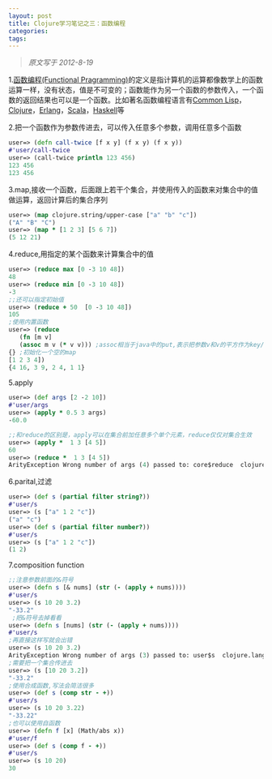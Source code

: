 ```yaml
---
layout: post
title: Clojure学习笔记之三：函数编程
categories:
tags:
---
```

> *原文写于 2012-8-19*

1.<a href="http://en.wikipedia.org/wiki/Functional_programming" target="_blank">函数编程(Functional Pragramming)</a>的定义是指计算机的运算都像数学上的函数运算一样，没有状态，值是不可变的；函数能作为另一个函数的参数传入，一个函数的返回结果也可以是一个函数。比如著名函数编程语言有<a href="http://common-lisp.net/" target="_blank">Common Lisp</a>，<a href="http://clojure.org" target="_blank">Clojure</a>，<a href="http://www.erlang.org/" target="_blank">Erlang</a>，<a href="http://www.scala-lang.org/" target="_blank">Scala</a>，<a href="http://www.haskell.org/haskellwiki/Haskell" target="_blank">Haskell</a>等 

2.把一个函数作为参数传进去，可以传入任意多个参数，调用任意多个函数 
```clojure
user=> (defn call-twice [f x y] (f x y) (f x y))
#'user/call-twice
user=> (call-twice println 123 456)
123 456
123 456
``` 

3.map,接收一个函数，后面跟上若干个集合，并使用传入的函数来对集合中的值做运算，返回计算后的集合序列 

```clojure
user=> (map clojure.string/upper-case ["a" "b" "c"])
("A" "B" "C")
user=> (map * [1 2 3] [5 6 7])
(5 12 21)
``` 

4.reduce,用指定的某个函数来计算集合中的值 

```clojure
user=> (reduce max [0 -3 10 48])
48
user=> (reduce min [0 -3 10 48])
-3
;;还可以指定初始值
user=> (reduce + 50  [0 -3 10 48])
105
;使用内置函数
user=> (reduce
   (fn [m v]
   (assoc m v (* v v))) ;assoc相当于java中的put,表示把参数v和v的平方作为key/value放到map m中
{} ;初始化一个空的map
[1 2 3 4])
{4 16, 3 9, 2 4, 1 1}
``` 

5.apply 

```clojure
user=> (def args [2 -2 10])
#'user/args
user=> (apply * 0.5 3 args)
-60.0

;;和reduce的区别是，apply可以在集合前加任意多个单个元素，reduce仅仅对集合生效 
user=> (apply *  1 3 [4 5])
60
user=> (reduce *  1 3 [4 5])
ArityException Wrong number of args (4) passed to: core$reduce  clojure.lang.AFn.throwArity (AFn.java:437)
``` 

6.parital,过滤 

```clojure
user=> (def s (partial filter string?))
#'user/s
user=> (s ["a" 1 2 "c"])
("a" "c")
user=> (def s (partial filter number?))
#'user/s
user=> (s ["a" 1 2 "c"])
(1 2)
``` 

7.composition function 

```clojure
;;注意参数前面的&符号
user=> (defn s [& nums] (str (- (apply + nums)))) 
#'user/s
user=> (s 10 20 3.2)
"-33.2"
 ;把&符号去掉看看
user=> (defn s [nums] (str (- (apply + nums))))
#'user/s
;再直接这样写就会出错
user=> (s 10 20 3.2) 
ArityException Wrong number of args (3) passed to: user$s  clojure.lang.AFn.throwArity (AFn.java:437)
;需要把一个集合传进去
user=> (s [10 20 3.2]) 
"-33.2"
;使用合成函数,写法会简洁很多
user=> (def s (comp str - +)) 
#'user/s
user=> (s 10 20 3.22)
"-33.22"
;也可以使用自函数
user=> (defn f [x] (Math/abs x))
#'user/f
user=> (def s (comp f - +))
#'user/s
user=> (s 10 20)
30
```
